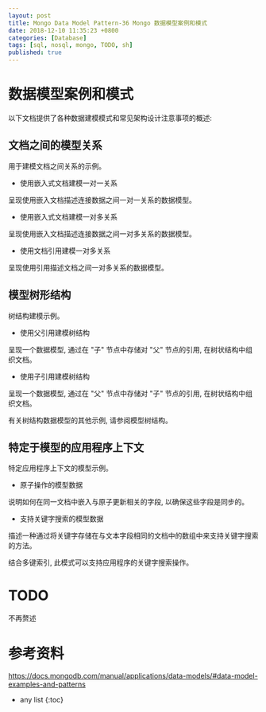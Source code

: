 ```yaml
---
layout: post
title: Mongo Data Model Pattern-36 Mongo 数据模型案例和模式
date: 2018-12-10 11:35:23 +0800
categories: [Database]
tags: [sql, nosql, mongo, TODO, sh]
published: true
---
```


# 数据模型案例和模式

以下文档提供了各种数据建模模式和常见架构设计注意事项的概述:

## 文档之间的模型关系

用于建模文档之间关系的示例。

- 使用嵌入式文档建模一对一关系

呈现使用嵌入文档描述连接数据之间一对一关系的数据模型。

- 使用嵌入式文档建模一对多关系

呈现使用嵌入文档描述连接数据之间一对多关系的数据模型。

- 使用文档引用建模一对多关系

呈现使用引用描述文档之间一对多关系的数据模型。

## 模型树形结构

树结构建模示例。

- 使用父引用建模树结构

呈现一个数据模型, 通过在 "子" 节点中存储对 "父" 节点的引用, 在树状结构中组织文档。

- 使用子引用建模树结构

呈现一个数据模型, 通过在 "父" 节点中存储对 "子" 节点的引用, 在树状结构中组织文档。

有关树结构数据模型的其他示例, 请参阅模型树结构。

## 特定于模型的应用程序上下文

特定应用程序上下文的模型示例。

- 原子操作的模型数据

说明如何在同一文档中嵌入与原子更新相关的字段, 以确保这些字段是同步的。

- 支持关键字搜索的模型数据

描述一种通过将关键字存储在与文本字段相同的文档中的数组中来支持关键字搜索的方法。

结合多键索引, 此模式可以支持应用程序的关键字搜索操作。

# TODO

不再赘述

# 参考资料

https://docs.mongodb.com/manual/applications/data-models/#data-model-examples-and-patterns

* any list
{:toc}
